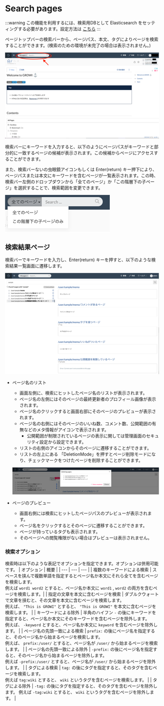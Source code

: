 # Search pages

:::warning
この機能を利用するには、検索用DBとして Elasticsearch をセッティングする必要があります。設定方法は [こちら](../admin-guide/admin-cookbook/setting-elasticsearch.md)
:::

ページトップバーの検索バーから、ページパス、本文、タグによりページを検索することができます。(検索のための環境が未完了の場合は表示されません。)

![search1](./images/search1.png)

検索バーにキーワードを入力すると、以下のようにページパスがキーワードと部分的に一致するページの候補が表示されます。この候補からページにアクセスすることができます。

また、検索バーないの虫眼鏡アイコンもしくは Enter(return) キー押下により、ページパスまたは本文にキーワードを含むページが一覧表示されます。この時、検索バー左側のドロップダウンから「全てのページ」か「この階層下の子ページ」を選択することで、検索範囲を変更できます。

![search2](./images/search2.png)

## 検索結果ページ
検索バーでキーワードを入力し、Enter(return) キーを押すと、以下のような検索結果一覧画面に遷移します。

![search3](./images/search3.png)

- ページ名のリスト
  - 画面左側に、検索にヒットしたページ名のリストが表示されます。
  - ページ名の左側にはそのページの最終更新者のプロフィール画像が表示されます。
  - ページ名のクリックすると画面右部にそのページのプレビューが表示されます。
  - ページ名の右側にはそのページのいいね数、コメント数、公開範囲の有無などのメタ情報がアイコンで表示されます。
    - 公開範囲が制限されているページの表示に関しては管理画面のセキュリティ設定から設定できます。
  - リストの右側のアイコンからそのページに遷移することができます。
  - リストの左上にある 「DeletionMode」を押すとページ削除モードになり、チェックマークをつけたページを削除することができます。

  ![search4](./images/search4.png)

- ページのプレビュー
  - 画面右側には検索にヒットしたページパスのプレビューが表示されます。
  - ページ名をクリックするとそのページに遷移することができます。
  - ページが持っているタグも表示されます。
  - そのページへの閲覧権限がない場合はプレビューは表示されません。

### 検索オプション
検索時は以下のような表記でオプションを指定できます。オプションは併用可能です。
| オプション | 概要 | 
| --- | --- | --- |
| 複数のキーワードによる検索  | スペースを挟んで複数単語を指定するとページ名か本文にそれら全てを含むページを検索します。<br />例えば `word1 word2` とすると、ページ名か本文に `word1` , `word2` の両方を含むページを検索します。|
| 指定の文章を本文に含むページを検索 | ダブルクウォートで文章を挟むと、その文章を本文に含むページを検索します。<br />例えば、 `"This is GROWI"` とすると、 `"This is GROWI"` を本文に含むページを検索します。 |
| キーワードによる除外 | 半角のハイフン `-` の後にキーワードを指定すると、ページ名か本文にそのキーワードを含むページを除外します。<br />例えば、 `-keyword` とすると、ページ名か本文に `keyword` を含むページを除外します。 |
| ページ名の先頭一致による検索 | `prefix:` の後にページ名を指定すると、そのページ名から始まるページを検索します。<br />例えば、 `prefix:/user/` とすると、ページ名が `/user/` から始まるページを検索します。 |
| ページ名の先頭一致による除外 | `-prefix:` の後にページ名を指定すると、そのページ名から始まるページを除外します。<br /> 例えば `-prefix:/user/` とすると、ページ名が `/user/` から始まるページを除外します。 |
| タグによる検索 | `tag:` の後にタグを指定すると、そのタグを含むページを検索します。 <br />例えば `tag:wiki` とすると、 `wiki` というタグを含むページを検索します。 |
| タグによる除外 | `-tag:` の後にタグを指定すると、そのタグを含むページを除外します。 例えば `-tag:wiki` とすると、 `wiki` というタグを含むページを除外します。 | 